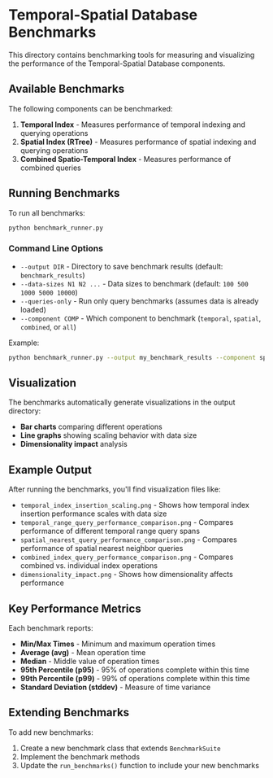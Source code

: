 # Temporal-Spatial Database Benchmarks

This directory contains benchmarking tools for measuring and visualizing the performance of the Temporal-Spatial Database components.

## Available Benchmarks

The following components can be benchmarked:

1. **Temporal Index** - Measures performance of temporal indexing and querying operations
2. **Spatial Index (RTree)** - Measures performance of spatial indexing and querying operations
3. **Combined Spatio-Temporal Index** - Measures performance of combined queries

## Running Benchmarks

To run all benchmarks:

```bash
python benchmark_runner.py
```

### Command Line Options

- `--output DIR` - Directory to save benchmark results (default: `benchmark_results`)
- `--data-sizes N1 N2 ...` - Data sizes to benchmark (default: `100 500 1000 5000 10000`)
- `--queries-only` - Run only query benchmarks (assumes data is already loaded)
- `--component COMP` - Which component to benchmark (`temporal`, `spatial`, `combined`, or `all`)

Example:

```bash
python benchmark_runner.py --output my_benchmark_results --component spatial
```

## Visualization

The benchmarks automatically generate visualizations in the output directory:

- **Bar charts** comparing different operations
- **Line graphs** showing scaling behavior with data size
- **Dimensionality impact** analysis

## Example Output

After running the benchmarks, you'll find visualization files like:

- `temporal_index_insertion_scaling.png` - Shows how temporal index insertion performance scales with data size
- `temporal_range_query_performance_comparison.png` - Compares performance of different temporal range query spans
- `spatial_nearest_query_performance_comparison.png` - Compares performance of spatial nearest neighbor queries
- `combined_index_query_performance_comparison.png` - Compares combined vs. individual index operations
- `dimensionality_impact.png` - Shows how dimensionality affects performance

## Key Performance Metrics

Each benchmark reports:

- **Min/Max Times** - Minimum and maximum operation times
- **Average (avg)** - Mean operation time
- **Median** - Middle value of operation times
- **95th Percentile (p95)** - 95% of operations complete within this time
- **99th Percentile (p99)** - 99% of operations complete within this time
- **Standard Deviation (stddev)** - Measure of time variance

## Extending Benchmarks

To add new benchmarks:

1. Create a new benchmark class that extends `BenchmarkSuite`
2. Implement the benchmark methods
3. Update the `run_benchmarks()` function to include your new benchmarks 
